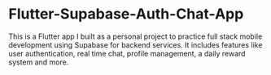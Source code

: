 # Flutter-Supabase-Auth-Chat-App
This is a Flutter app I built as a personal project to practice full stack mobile development using Supabase for backend services. It includes features like user authentication, real time chat, profile management, a daily reward system and more.
